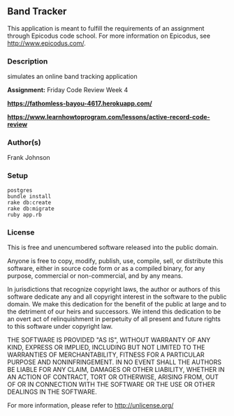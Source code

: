 ## Band Tracker ##

This application is meant to fulfill the requirements of an assignment through Epicodus code school. For more information on Epicodus, see http://www.epicodus.com/.

### Description ###

simulates an online band tracking application

**Assignment:** Friday Code Review Week 4

**<https://fathomless-bayou-4617.herokuapp.com/>**

**<https://www.learnhowtoprogram.com/lessons/active-record-code-review>**

### Author(s) ###

Frank Johnson

### Setup ###

```
postgres
bundle install
rake db:create
rake db:migrate
ruby app.rb
```
### License ###

This is free and unencumbered software released into the public domain.

Anyone is free to copy, modify, publish, use, compile, sell, or distribute this software, either in source code form or as a compiled binary, for any purpose, commercial or non-commercial, and by any means.

In jurisdictions that recognize copyright laws, the author or authors of this software dedicate any and all copyright interest in the software to the public domain. We make this dedication for the benefit of the public at large and to the detriment of our heirs and successors. We intend this dedication to be an overt act of relinquishment in perpetuity of all present and future rights to this software under copyright law.

THE SOFTWARE IS PROVIDED "AS IS", WITHOUT WARRANTY OF ANY KIND, EXPRESS OR IMPLIED, INCLUDING BUT NOT LIMITED TO THE WARRANTIES OF MERCHANTABILITY, FITNESS FOR A PARTICULAR PURPOSE AND NONINFRINGEMENT. IN NO EVENT SHALL THE AUTHORS BE LIABLE FOR ANY CLAIM, DAMAGES OR OTHER LIABILITY, WHETHER IN AN ACTION OF CONTRACT, TORT OR OTHERWISE, ARISING FROM, OUT OF OR IN CONNECTION WITH THE SOFTWARE OR THE USE OR OTHER DEALINGS IN THE SOFTWARE.

For more information, please refer to http://unlicense.org/
